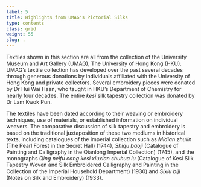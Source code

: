 ```yaml
---
label: 5
title: Highlights from UMAG's Pictorial Silks
type: contents
class: grid
weight: 55
slug: .
---
```

Textiles shown in this section are all from the collection of the University Museum and Art Gallery (UMAG), The University of Hong Kong (HKU). UMAG’s textile collection has developed over the past several decades through generous donations by individuals affiliated with the University of Hong Kong
and private collectors. Several embroidery pieces were donated by Dr Hui Wai Haan, who taught in HKU’s Department of Chemistry for nearly four decades. The entire *kesi* silk tapestry collection was donated
by Dr Lam Kwok Pun.

The textiles have been dated according to their weaving or embroidery
techniques, use of materials, or established information on individual
weavers. The comparative discussion of silk tapestry and embroidery
is based on the traditional juxtaposition of these two mediums in
historical texts, including catalogues of the imperial collection such
as *Midian zhulin* (The Pearl Forest in the Secret Hall) (1744), *Shiqu baoji*
(Catalogue of Painting and Calligraphy in the Qianlong Imperial Collection)
(1745), and the monographs *Qing neifu cang kesi xiuxian shuhua lu*
(Catalogue of Kesi Silk Tapestry Woven and Silk Embroidered Calligraphy
and Painting in the Collection of the Imperial Household Department) (1930)
and *Sixiu biji* (Notes on Silk and Embroidery) (1933).
